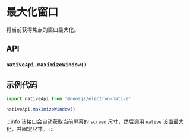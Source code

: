 # 最大化窗口 <BadgeTip text="renderer" type="green"></BadgeTip>

将当前获得焦点的窗口最大化。

## API
### `nativeApi.maximizeWindow()`
### 

## 示例代码
```js
import nativeApi from '@neosjs/electron-native'

nativeApi.maximizeWindow()
```

:::info
该接口会自动获取当前屏幕的 `screen` 尺寸，然后调用 `native` 设置最大化，并固定尺寸。
:::
